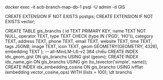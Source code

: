 docker exec -it acb-branch-map-db-1 psql -U admin -d GIS

CREATE EXTENSION IF NOT EXISTS postgis;
CREATE EXTENSION IF NOT EXISTS vector;

CREATE TABLE gis_branchs (
    id              TEXT PRIMARY KEY,
    name            TEXT NOT NULL,
    operator        TEXT,
    type            TEXT CHECK (type IN ('PGD', 'HO')),
    category        TEXT,
    address         TEXT,
    phone           TEXT,
    email           TEXT,
    website         TEXT,
    time            TEXT,
    tags            JSONB,
    image           TEXT,
    icon            TEXT,
    geom            GEOMETRY(GEOMETRY, 4326),
    embedding       TEXT
);
-- all-MiniLM-L6-v2 384 chiều
CREATE INDEX idx_geom_gist ON gis_branchs USING gist (geom);
CREATE INDEX idx_name_gin ON gis_branchs USING gin (to_tsvector('simple', name));
CREATE INDEX idx_embedding_cosine ON gis_branchs USING ivfflat (embedding vector_cosine_ops)
WITH (lists = 100);
\dt branchs




